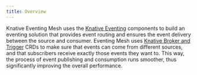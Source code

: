 ```yaml
---
title: Overview
---
```



Knative Eventing Mesh uses the [Knative Eventing](https://knative.dev/docs/eventing/) components to build an eventing solution that provides event routing and ensures the event delivery between the source and consumer.
Eventing Mesh uses [Knative Broker and Trigger](https://knative.dev/docs/eventing/broker-trigger/) CRDs to make sure that events can come from different sources, and that subscribers receive exactly those events they want to. 
This way, the process of event publishing and consumption runs smoother, thus significantly improving the overall performance. 

